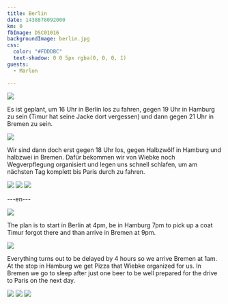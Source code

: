 ```yaml
---
title: Berlin
date: 1438878092000
km: 0
fbImage: DSC01016
backgroundImage: berlin.jpg
css:
  color: "#FDDDBC"
  text-shadow: 0 0 5px rgba(0, 0, 0, 1)
guests:
  - Marlon

---
```


![](IMG_9256)

Es ist geplant, um 16 Uhr in Berlin los zu fahren, gegen 19 Uhr in Hamburg zu sein (Timur hat seine Jacke dort vergessen) und dann gegen 21 Uhr in Bremen zu sein.

![](IMG_9258)

Wir sind dann doch erst gegen 18 Uhr los, gegen Halbzwölf in Hamburg und halbzwei in Bremen. Dafür bekommen wir von Wiebke noch Wegverpflegung organisiert und legen uns schnell schlafen, um am nächsten Tag komplett bis Paris durch zu fahren.

![](IMG_9261)
![](DSC01019)
![](DSC01016)

---en---

![](IMG_9256)

The plan is to start in Berlin at 4pm, be in Hamburg 7pm to pick up a coat Timur forgot there and than arrive in Bremen at 9pm.

![](IMG_9258)

 Everything turns out to be delayed by 4 hours so we arrive Bremen at 1am. At the stop in Hamburg we get Pizza that Wiebke organized for us. In Bremen we go to sleep after just one beer to be well prepared for the drive to Paris on the next day.

![](IMG_9261)
![](DSC01019)
![](DSC01016)
